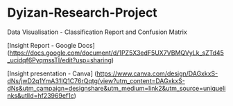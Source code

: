 # Dyizan-Research-Project
Data Visualisation - Classification Report and Confusion Matrix

[Insight Report - Google Docs]
(https://docs.google.com/document/d/1PZ5X3edF5UX7VBMQVyLk_sZTd45_ucidqf6PyqmssTI/edit?usp=sharing)

[Insight presentation - Canva]
(https://www.canva.com/design/DAGxkxS-dNs/jwD2q1YmA31lQ1C76rQqtg/view?utm_content=DAGxkxS-dNs&utm_campaign=designshare&utm_medium=link2&utm_source=uniquelinks&utlId=hf23969ef1c)
